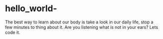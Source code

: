 # hello_world-
The best way to learn about our body is take a look in our daily life, stop a few minutes to thing about it. Are you listening what is not in your ears? Lets code it. 
